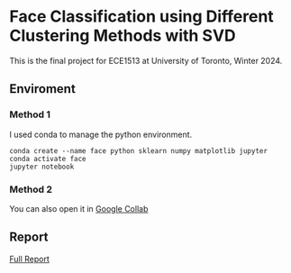 # Face Classification using Different Clustering Methods with SVD

This is the final project for ECE1513 at University of Toronto, Winter 2024.

## Enviroment

### Method 1

I used conda to manage the python environment.

```
conda create --name face python sklearn numpy matplotlib jupyter
conda activate face
jupyter notebook
```

### Method 2

You can also open it in [Google Collab](https://colab.research.google.com/)

## Report

[Full Report](./report/ECE1513_Final_Project_Report.pdf)
